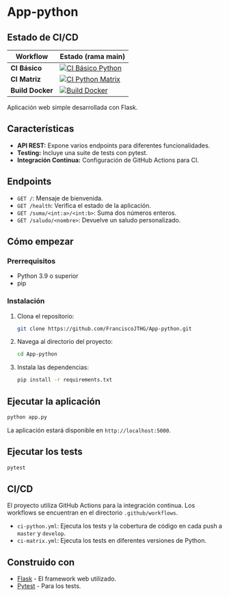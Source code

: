 # App-python

## Estado de CI/CD

| Workflow           | Estado (rama main)                                                                                                         |
| ------------------ | -------------------------------------------------------------------------------------------------------------------------- |
| **CI Básico**      | [![CI Básico Python](https://github.com/FranciscoJTHG/App-python/actions/workflows/ci-python.yml/badge.svg?branch=main)](https://github.com/FranciscoJTHG/App-python/actions/workflows/ci-python.yml)          |
| **CI Matriz**      | [![CI Python Matrix](https://github.com/FranciscoJTHG/App-python/actions/workflows/ci-matrix.yml/badge.svg?branch=main)](https://github.com/FranciscoJTHG/App-python/actions/workflows/ci-matrix.yml)        |
| **Build Docker**   | [![Build Docker](https://github.com/FranciscoJTHG/App-python/actions/workflows/docker-build.yml/badge.svg?branch=main)](https://github.com/FranciscoJTHG/App-python/actions/workflows/docker-build.yml) |

Aplicación web simple desarrollada con Flask.

## Características

*   **API REST:** Expone varios endpoints para diferentes funcionalidades.
*   **Testing:** Incluye una suite de tests con pytest.
*   **Integración Continua:** Configuración de GitHub Actions para CI.

## Endpoints

*   `GET /`: Mensaje de bienvenida.
*   `GET /health`: Verifica el estado de la aplicación.
*   `GET /suma/<int:a>/<int:b>`: Suma dos números enteros.
*   `GET /saludo/<nombre>`: Devuelve un saludo personalizado.

## Cómo empezar

### Prerrequisitos

*   Python 3.9 o superior
*   pip

### Instalación

1.  Clona el repositorio:
    ```bash
    git clone https://github.com/FranciscoJTHG/App-python.git
    ```
2.  Navega al directorio del proyecto:
    ```bash
    cd App-python
    ```
3.  Instala las dependencias:
    ```bash
    pip install -r requirements.txt
    ```

## Ejecutar la aplicación

```bash
python app.py
```

La aplicación estará disponible en `http://localhost:5000`.

## Ejecutar los tests

```bash
pytest
```

## CI/CD

El proyecto utiliza GitHub Actions para la integración continua. Los workflows se encuentran en el directorio `.github/workflows`.

*   `ci-python.yml`: Ejecuta los tests y la cobertura de código en cada push a `master` y `develop`.
*   `ci-matrix.yml`: Ejecuta los tests en diferentes versiones de Python.

## Construido con

*   [Flask](https://flask.palletsprojects.com/) - El framework web utilizado.
*   [Pytest](https://docs.pytest.org/) - Para los tests.
